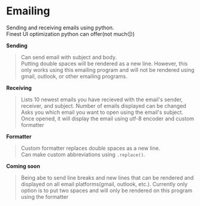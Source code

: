 # Emailing
Sending and receiving emails using python. 
<br>Finest UI optimization python can offer(not much😔)


**Sending**
>Can send email with subject and body.<br>
>Putting double spaces will be rendered as a new line. However, this only works using this emailing program and will not be rendered using gmail, outlook, or other emailing programs.<br>

**Receiving**

>Lists 10 newest emails you have recieved with the email's sender, receiver, and subject. Number of emails displayed can be changed<br>
>Asks you which email you want to open using the email's subject.<br>
>Once opened, it will display the email using utf-8 encoder and custom formatter

**Formatter**

>Custom formatter replaces double spaces as a new line.<br>
>Can make custom abbreviations using `.replace()`.<br>


**Coming soon**

>Being abe to send line breaks and new lines that can be rendered and displayed on all email platforms(gmail, outlook, etc.). Currently only option is to put two spaces and will only be rendered on this program using the formatter



